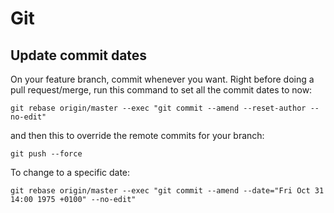 # Git

## Update commit dates

On your feature branch, commit whenever you want. Right before doing a pull request/merge, run this command to set all the commit dates to now:

`git rebase origin/master --exec "git commit --amend --reset-author --no-edit"`

and then this to override the remote commits for your branch:

`git push --force`

To change to a specific date:

`git rebase origin/master --exec "git commit --amend --date="Fri Oct 31 14:00 1975 +0100" --no-edit"`
